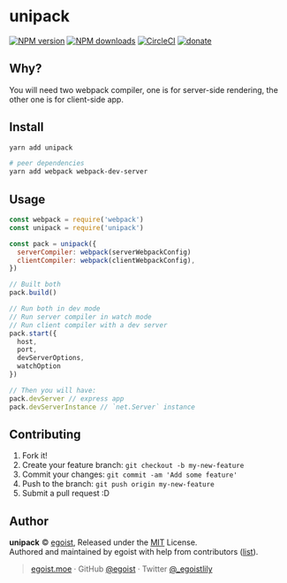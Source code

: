 # unipack

[![NPM version](https://img.shields.io/npm/v/unipack.svg?style=flat)](https://npmjs.com/package/unipack) [![NPM downloads](https://img.shields.io/npm/dm/unipack.svg?style=flat)](https://npmjs.com/package/unipack) [![CircleCI](https://circleci.com/gh/egoist/unipack/tree/master.svg?style=shield)](https://circleci.com/gh/egoist/unipack/tree/master)  [![donate](https://img.shields.io/badge/$-donate-ff69b4.svg?maxAge=2592000&style=flat)](https://github.com/egoist/donate)

## Why?

You will need two webpack compiler, one is for server-side rendering, the other one is for client-side app.

## Install

```bash
yarn add unipack

# peer dependencies
yarn add webpack webpack-dev-server
```

## Usage

```js
const webpack = require('webpack')
const unipack = require('unipack')

const pack = unipack({
  serverCompiler: webpack(serverWebpackConfig)
  clientCompiler: webpack(clientWebpackConfig),
})

// Built both
pack.build()

// Run both in dev mode
// Run server compiler in watch mode
// Run client compiler with a dev server
pack.start({
  host,
  port,
  devServerOptions,
  watchOption
})

// Then you will have:
pack.devServer // express app
pack.devServerInstance // `net.Server` instance
```

## Contributing

1. Fork it!
2. Create your feature branch: `git checkout -b my-new-feature`
3. Commit your changes: `git commit -am 'Add some feature'`
4. Push to the branch: `git push origin my-new-feature`
5. Submit a pull request :D


## Author

**unipack** © [egoist](https://github.com/egoist), Released under the [MIT](./LICENSE) License.<br>
Authored and maintained by egoist with help from contributors ([list](https://github.com/egoist/unipack/contributors)).

> [egoist.moe](https://egoist.moe) · GitHub [@egoist](https://github.com/egoist) · Twitter [@_egoistlily](https://twitter.com/_egoistlily)
